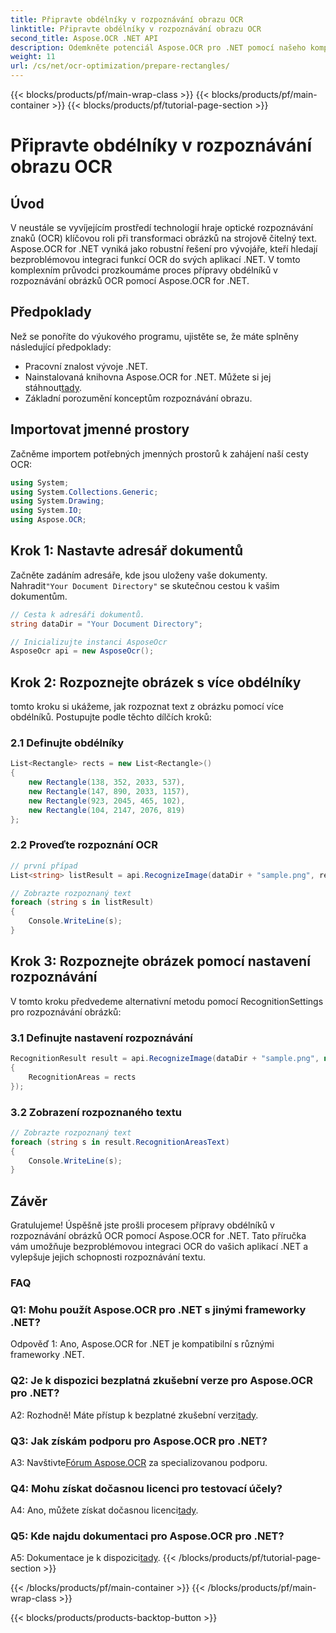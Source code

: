 ```yaml
---
title: Připravte obdélníky v rozpoznávání obrazu OCR
linktitle: Připravte obdélníky v rozpoznávání obrazu OCR
second_title: Aspose.OCR .NET API
description: Odemkněte potenciál Aspose.OCR pro .NET pomocí našeho komplexního průvodce. Naučte se krok za krokem připravit obdélníky pro rozpoznávání obrázků. Vylepšete své aplikace .NET pomocí bezproblémové integrace OCR.
weight: 11
url: /cs/net/ocr-optimization/prepare-rectangles/
---
```


{{< blocks/products/pf/main-wrap-class >}}
{{< blocks/products/pf/main-container >}}
{{< blocks/products/pf/tutorial-page-section >}}

# Připravte obdélníky v rozpoznávání obrazu OCR

## Úvod

V neustále se vyvíjejícím prostředí technologií hraje optické rozpoznávání znaků (OCR) klíčovou roli při transformaci obrázků na strojově čitelný text. Aspose.OCR for .NET vyniká jako robustní řešení pro vývojáře, kteří hledají bezproblémovou integraci funkcí OCR do svých aplikací .NET. V tomto komplexním průvodci prozkoumáme proces přípravy obdélníků v rozpoznávání obrázků OCR pomocí Aspose.OCR for .NET.

## Předpoklady

Než se ponoříte do výukového programu, ujistěte se, že máte splněny následující předpoklady:

- Pracovní znalost vývoje .NET.
-  Nainstalovaná knihovna Aspose.OCR for .NET. Můžete si jej stáhnout[tady](https://releases.aspose.com/ocr/net/).
- Základní porozumění konceptům rozpoznávání obrazu.

## Importovat jmenné prostory

Začněme importem potřebných jmenných prostorů k zahájení naší cesty OCR:

```csharp
using System;
using System.Collections.Generic;
using System.Drawing;
using System.IO;
using Aspose.OCR;
```

## Krok 1: Nastavte adresář dokumentů

 Začněte zadáním adresáře, kde jsou uloženy vaše dokumenty. Nahradit`"Your Document Directory"` se skutečnou cestou k vašim dokumentům.

```csharp
// Cesta k adresáři dokumentů.
string dataDir = "Your Document Directory";

// Inicializujte instanci AsposeOcr
AsposeOcr api = new AsposeOcr();
```

## Krok 2: Rozpoznejte obrázek s více obdélníky

tomto kroku si ukážeme, jak rozpoznat text z obrázku pomocí více obdélníků. Postupujte podle těchto dílčích kroků:

### 2.1 Definujte obdélníky

```csharp
List<Rectangle> rects = new List<Rectangle>()
{
    new Rectangle(138, 352, 2033, 537),
    new Rectangle(147, 890, 2033, 1157),
    new Rectangle(923, 2045, 465, 102),
    new Rectangle(104, 2147, 2076, 819)
};
```

### 2.2 Proveďte rozpoznání OCR

```csharp
// první případ
List<string> listResult = api.RecognizeImage(dataDir + "sample.png", rects);

// Zobrazte rozpoznaný text
foreach (string s in listResult)
{
    Console.WriteLine(s);
}
```

## Krok 3: Rozpoznejte obrázek pomocí nastavení rozpoznávání

V tomto kroku předvedeme alternativní metodu pomocí RecognitionSettings pro rozpoznávání obrázků:

### 3.1 Definujte nastavení rozpoznávání

```csharp
RecognitionResult result = api.RecognizeImage(dataDir + "sample.png", new RecognitionSettings
{
    RecognitionAreas = rects
});
```

### 3.2 Zobrazení rozpoznaného textu

```csharp
// Zobrazte rozpoznaný text
foreach (string s in result.RecognitionAreasText)
{
    Console.WriteLine(s);
}
```

## Závěr

Gratulujeme! Úspěšně jste prošli procesem přípravy obdélníků v rozpoznávání obrázků OCR pomocí Aspose.OCR for .NET. Tato příručka vám umožňuje bezproblémovou integraci OCR do vašich aplikací .NET a vylepšuje jejich schopnosti rozpoznávání textu.

### FAQ

### Q1: Mohu použít Aspose.OCR pro .NET s jinými frameworky .NET?

Odpověď 1: Ano, Aspose.OCR for .NET je kompatibilní s různými frameworky .NET.

### Q2: Je k dispozici bezplatná zkušební verze pro Aspose.OCR pro .NET?

 A2: Rozhodně! Máte přístup k bezplatné zkušební verzi[tady](https://releases.aspose.com/).

### Q3: Jak získám podporu pro Aspose.OCR pro .NET?

 A3: Navštivte[Fórum Aspose.OCR](https://forum.aspose.com/c/ocr/16) za specializovanou podporu.

### Q4: Mohu získat dočasnou licenci pro testovací účely?

 A4: Ano, můžete získat dočasnou licenci[tady](https://purchase.aspose.com/temporary-license/).

### Q5: Kde najdu dokumentaci pro Aspose.OCR pro .NET?

 A5: Dokumentace je k dispozici[tady](https://reference.aspose.com/ocr/net/).
{{< /blocks/products/pf/tutorial-page-section >}}

{{< /blocks/products/pf/main-container >}}
{{< /blocks/products/pf/main-wrap-class >}}

{{< blocks/products/products-backtop-button >}}
